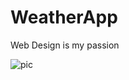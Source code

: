 # WeatherApp

Web Design is my passion

![pic](https://raw.githubusercontent.com/ArsiaBonsaiTree/WeatherApp/main/appPicTwo.png)

